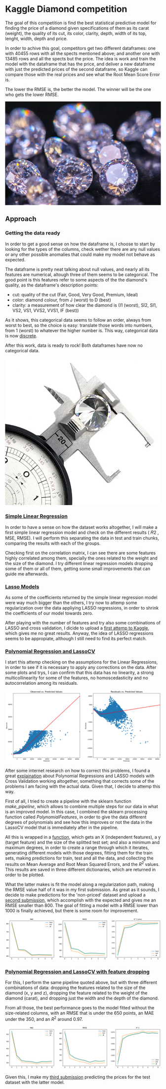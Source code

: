 # Kaggle Diamond competition   

The goal of this competition is find the best statistical predictive model for finding the price of a diamond given specifications of them as its carat (weight), the quality of its cut, its color, clarity, depth, width of its top, lenght, width, depth and price. 

In order to achive this goal, competitors get two different dataframes: one with 40455 rows with all the spects mentioned above; and another one with 13485 rows and all the spects but the price. The idea is work and train the model with the dataframe that has the price, and deliver a new dataframe with just the predicted prices of the second dataframe, so Kaggle can compare those with the real prices and see what the Root Mean Score Error is. 

The lower the RMSE is, the better the model. The winner will be the one who gets the lower RMSE.

![diamonds_1](img/close-up-of-diamonds-713874959-5b859ff346e0fb0025ece8f3.webp)

## Approach

### Getting the data ready

In order to get a good sense on how the dataframe is, I choose to start by looking for the types of the columns, check wether there are any null values or any other possible anomalies that could make my model not behave as expected.

The dataframe is pretty neat talking about null values, and nearly all its features are numerical, altough three of them seems to be categorical. The good point is this features refer to some aspects of the the diamond's quality, as the dataframe's description points:

 - cut: quality of the cut (Fair, Good, Very Good, Premium, Ideal)
 - color: diamond colour, from J (worst) to D (best)
 - clarity: a measurement of how clear the diamond is (I1 (worst), SI2, SI1, VS2, VS1, VVS2, VVS1, IF (best))

As it shows, this categorical data seems to follow an order, always from worst to best, so the choice is easy: translate those words into numbers, from 1 (worst) to whatever the higher number is. This way, categorical data is now [discrete](https://github.com/EduOporto/ironhack-projects/tree/main/kaggle-project/models_with_categoricals/data). 

After this work, data is ready to rock! Both dataframes have now no categorical data.

![diamonds_2](img/Measuring-diamond-size-730x692.jpg)

### [Simple Linear Regression](https://github.com/EduOporto/ironhack-projects/tree/main/kaggle-project/models_with_categoricals/simple_linear_reg)

In order to have a sense on how the dataset works altogether, I will make a first simple linear regression model and check on the different results ( 𝑅2 , MSE, RMSE). I will perform this separating the data in test and train chunks, comparing the results with each of the groups.

Checking first on the correlation matrix, I can see there are some features highly correlated among them, specially the ones related to the weight and the size of the diamond. I try different linear regression models dropping some of them or all of them, getting some small improvements that can guide me afterwards.

### [Lasso Models](https://github.com/EduOporto/ironhack-projects/tree/main/kaggle-project/models_with_categoricals/lasso_models)

As some of the coefficients returned by the simple linear regression model were way much bigger than the others, I try now to attemp some regularization over the data appliying LASSO regressions, in order to shrink the coefficients of our model towards zero.

After playing with the number of features and try also some combinations of LASSO and cross validation, I dicide to upload a [first attemp to Kaggle](https://github.com/EduOporto/ironhack-projects/blob/main/kaggle-project/models_with_categoricals/submissions/submission.csv), which gives me no great results. Anyway, the idea of LASSO regressions seems to be appropiate, although I still need to find its perfect match.

### [Polynomial Regression and LassoCV](https://github.com/EduOporto/ironhack-projects/blob/main/kaggle-project/models_with_categoricals/polynomial_regr/polynomial_regr.ipynb)

I start this attemp checking on the assumptions for the Linear Regressions, in order to see if it is necessary to apply any corrections on the data. After some plots and trys, I can confirm that this data has no linearity, a strong multicollinearity for some of the features, no homoscedasticity and no autocorrelation among its residuals.

![linearity](img/linearity.png)

After some internet research on how to correct this problems, I found a great [explaination](https://towardsdatascience.com/machine-learning-with-python-easy-and-robust-method-to-fit-nonlinear-data-19e8a1ddbd49) about Polynomial Regressions and LASSO models with Cross Validation working altogether, something that corrects some of the problems I am facing with the actual data. Given that, I decide to attemp this way.

First of all, I tried to create a pipeline with the sklearn function *make_pipeline*, which allows to combine multiple steps for our data in what is an improved model. In this case, I combined the sklearn processing function called *PolynomialFeatures*, in order to give the data different degrees of polynomials and see how this improves or not the data in the LassoCV model that is immediately after in the pipeline. 

All this is wrapped in a [function](https://github.com/EduOporto/ironhack-projects/blob/main/kaggle-project/models_with_categoricals/polynomial_regr/poly_lasso_cv.py), which gets an X (independent features), a y (target feature) and the size of the splitted test set; and also a minimum and maximum degrees, in order to create a range through which it iterates, generating different models with those degrees, fitting them for the train sets, making predictions for train, test and all the data, and collecting the results on Mean Average and Root Mean Squared Errors, and the $R^2$ values. This results are saved in three different dictionaries, which are returned in order to be plotted.

What the latter makes is fit the model along a regularization path, making the RMSE value half of it was in my first submission. As great as it sounds, I decide to make predictions for the 'non-priced' dataset and upload a [second submission](https://github.com/EduOporto/ironhack-projects/blob/main/kaggle-project/models_with_categoricals/submissions/poly_lasso_sub1.csv), which accomplish with the expected and gives me an RMSE smaller than 800. The goal of fitting a model with a RMSE lower than 1000 is finally achieved, but there is some room for improvement.

![pipeline_1](img/pipeline_1.png)

### [Polynomial Regression and LassoCV with feature dropping](https://github.com/EduOporto/ironhack-projects/blob/main/kaggle-project/models_with_categoricals/polynomial_regr/polynomial_regr_drop.ipynb)

For this, I perform the same pipeline quoted above, but with three different combinations of data: dropping the features related to the size of the diamond (x, y and z), dropping the feature related to the weight of the diamond (carat), and dropping just the width and the depth of the diamond. 

From all those, the best performance goes to the model fitted without the size-related columns, with an RMSE that is under the 650 points, an MAE under the 350, and an $R^2$ around 0.97.

![pipeline_2](img/pipeline_2.png)

Given this, I make my [third submission](https://github.com/EduOporto/ironhack-projects/blob/main/kaggle-project/models_with_categoricals/submissions/poly_lasso_sub_drop.csv) predicting the prices for the test dataset with the latter model.







